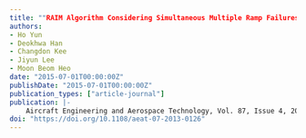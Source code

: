 ```yaml
---
title: ""RAIM Algorithm Considering Simultaneous Multiple Ramp Failures""
authors:
- Ho Yun
- Deokhwa Han
- Changdon Kee
- Jiyun Lee
- Moon Beom Heo
date: "2015-07-01T00:00:00Z"
publishDate: "2015-07-01T00:00:00Z"
publication_types: ["article-journal"]
publication: |-
    Aircraft Engineering and Aerospace Technology, Vol. 87, Issue 4, 2015, pp.357 – 367
doi: "https://doi.org/10.1108/aeat-07-2013-0126"
---
```


